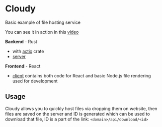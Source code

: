 # Cloudy
Basic example of file hosting service

You can see it in action in this [video](https://www.youtube.com/watch?v=gg5kk1sIKPg)

**Backend** - Rust
* with [actix](https://actix.rs) crate
* [server](https://github.com/XToripuru/cloudy/tree/master/server)

**Frontend** - React
* [client](https://github.com/XToripuru/cloudy/tree/master/client) contains both code for React and basic Node.js file rendering used for development

## Usage
Cloudy allows you to quickly host files via dropping them on website,
then files are saved on the server and ID is generated which can be used to download that file,
ID is a part of the link: `<domain>/api/download/<id>`